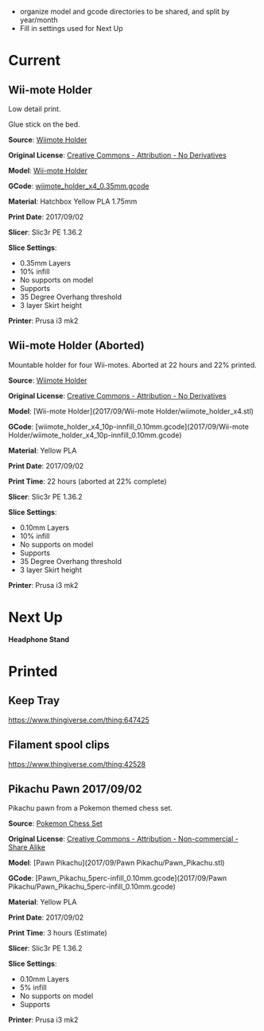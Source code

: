 - organize model and gcode directories to be shared, and split by year/month
- Fill in settings used for Next Up

# Current

## Wii-mote Holder

Low detail print.

Glue stick on the bed.

**Source**: [Wiimote Holder](https://www.thingiverse.com/thing:472498)

**Original License**: [Creative Commons - Attribution - No Derivatives](http://creativecommons.org/licenses/by-nd/3.0/)

**Model**: [Wii-mote Holder](2017/09/Wii-mote%20Holder/wiimote_holder_x4.stl)

**GCode**: [wiimote_holder_x4_0.35mm.gcode](2017/09/Wii-mote%20Holder/wiimote_holder_x4_0.35mm.gcode)

**Material**: Hatchbox Yellow PLA 1.75mm

**Print Date**: 2017/09/02

**Slicer**: Slic3r PE 1.36.2

**Slice Settings**:

 - 0.35mm Layers
 - 10% infill
 - No supports on model
 - Supports
 - 35 Degree Overhang threshold 
 - 3 layer Skirt height 

**Printer**: Prusa i3 mk2

## Wii-mote Holder (Aborted)

Mountable holder for four Wii-motes. Aborted at 22 hours and 22% printed.

**Source**: [Wiimote Holder](https://www.thingiverse.com/thing:472498)

**Original License**: [Creative Commons - Attribution - No Derivatives](http://creativecommons.org/licenses/by-nd/3.0/)

**Model**: [Wii-mote Holder](2017/09/Wii-mote Holder/wiimote_holder_x4.stl)

**GCode**: [wiimote_holder_x4_10p-innfill_0.10mm.gcode](2017/09/Wii-mote Holder/wiimote_holder_x4_10p-innfill_0.10mm.gcode)

**Material**: Yellow PLA

**Print Date**: 2017/09/02

**Print Time**: 22 hours (aborted at 22% complete)

**Slicer**: Slic3r PE 1.36.2

**Slice Settings**:

 - 0.10mm Layers
 - 10% infill
 - No supports on model
 - Supports
 - 35 Degree Overhang threshold 
 - 3 layer Skirt height 

**Printer**: Prusa i3 mk2

# Next Up

**Headphone Stand**

# Printed

## Keep Tray

https://www.thingiverse.com/thing:647425

## Filament spool clips

https://www.thingiverse.com/thing:42528

## Pikachu Pawn 2017/09/02

Pikachu pawn from a Pokemon themed chess set.

**Source**: [Pokemon Chess Set](https://www.thingiverse.com/thing:2369887)

**Original License**: [Creative Commons - Attribution - Non-commercial - Share Alike](http://creativecommons.org/licenses/by-nc-sa/3.0/)

**Model**: [Pawn Pikachu](2017/09/Pawn Pikachu/Pawn_Pikachu.stl)

**GCode**: [Pawn_Pikachu_5perc-infill_0.10mm.gcode](2017/09/Pawn Pikachu/Pawn_Pikachu_5perc-infill_0.10mm.gcode)

**Material**: Yellow PLA

**Print Date**: 2017/09/02

**Print Time**: 3 hours (Estimate) 

**Slicer**: Slic3r PE 1.36.2

**Slice Settings**:

 - 0.10mm Layers
 - 5% infill
 - No supports on model
 - Supports

**Printer**: Prusa i3 mk2
